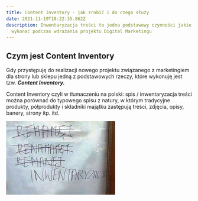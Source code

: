 ```yaml
---
title: Content Inventory - jak zrobić i do czego służy
date: 2021-11-19T18:22:35.862Z
description: Inwentaryzacja treści to jedna podstawowy czynności jakie należy
  wykonać podczas wdrażania projektu Digital Marketingu
---
```

## Czym jest Content Inventory

Gdy przystępuję do realizacji nowego projektu związanego z marketingiem dla strony lub sklepu jedną z podstawowych rzeczy, które wykonuję jest tzw. ***Content Inventory.***

Content Inventory czyli w tłumaczeniu na polski: spis / inwentaryzacja treści można porównać do typowego spisu z natury, w którym tradycyjne produkty, półprodukty i składniki majątku zastępują treści, zdjęcia, opisy, banery, strony itp. itd.

![inwentaryzacja treści czym jest](inwetaryzacja.jpg "spis posiadanych zasobów treści - Content Inventory")